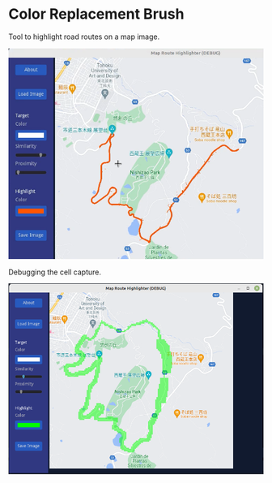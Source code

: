 # Color Replacement Brush

Tool to highlight road routes on a map image.

![Map Highlighter](media/map-highligher2.png)

Debugging the cell capture.

![Map Highlighter](media/map-highligher.png)

